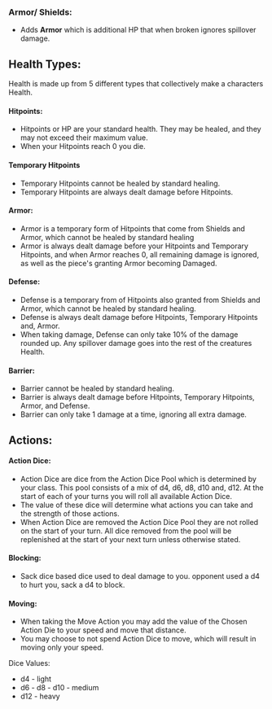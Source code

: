 ### Armor/ Shields:
- Adds **Armor** which is additional HP that when broken ignores spillover damage.

## Health Types:
Health is made up from 5 different types that collectively make a characters Health.
#### Hitpoints:
- Hitpoints or HP are your standard health. They may be healed, and they may not exceed their maximum value. 
- When your Hitpoints reach 0 you die.
#### Temporary Hitpoints
- Temporary Hitpoints cannot be healed by standard healing.
- Temporary Hitpoints are always dealt damage before Hitpoints.
#### Armor:
- Armor is a temporary form of Hitpoints that come from Shields and Armor, which cannot be healed by standard healing 
- Armor is always dealt damage before your Hitpoints and Temporary Hitpoints, and when Armor reaches 0, all remaining damage is ignored, as well as the piece's granting Armor becoming Damaged.
#### Defense:
- Defense is a temporary from of Hitpoints also granted from Shields and Armor, which cannot be healed by standard healing.
- Defense is always dealt damage before Hitpoints, Temporary Hitpoints and, Armor.
- When taking damage, Defense can only take 10% of the damage rounded up. Any spillover damage goes into the rest of the creatures Health.
#### Barrier:
- Barrier cannot be healed by standard healing.
- Barrier is always dealt damage before Hitpoints, Temporary Hitpoints, Armor, and Defense.
- Barrier can only take 1 damage at a time, ignoring all extra damage.

## Actions:

#### Action Dice:
- Action Dice are dice from the Action Dice Pool which is determined by your class. This pool consists of a mix of d4, d6, d8, d10 and, d12. At the start of each of your turns you will roll all available Action Dice.
- The value of these dice will determine what actions you can take and the strength of those actions. 
- When Action Dice are removed the Action Dice Pool they are not rolled on the start of your turn. All dice removed from the pool will be replenished at the start of your next turn unless otherwise stated.

#### Blocking:
- Sack dice based dice used to deal damage to you. opponent used a d4 to hurt you, sack a d4 to block. 
#### Moving:
- When taking the Move Action you may add the value of the Chosen Action Die to your speed and move that distance. 
- You may choose to not spend Action Dice to move, which will result in moving only your speed. 

Dice Values:
- d4 - light
- d6 - d8 - d10 - medium
- d12 - heavy
